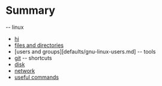 # Summary
-- linux
* [hi](README.md)
* [files and directories](defaults/gnu-linux-files.md)
* [users and groups][defaults/gnu-linux-users.md]
-- tools
* [git](tools/git.md)
-- shortcuts
* [disk](shortcuts/gnu-linux-disk.md)
* [network](shortcuts/gnu-linux-network.md)
* [useful commands](shortcuts/usefull-commands.md)
